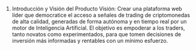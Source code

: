 1. Introducción y Visión del Producto
Visión: Crear una plataforma web líder que democratice el acceso a señales de trading de criptomonedas de alta calidad, generadas de forma autónoma y en tiempo real por un motor de Inteligencia Artificial. El objetivo es empoderar a los traders, tanto novatos como experimentados, para que tomen decisiones de inversión más informadas y rentables con un mínimo esfuerzo.
